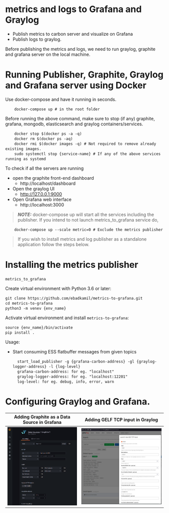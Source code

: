 # metrics and logs to Grafana and Graylog
  - Publish metrics to carbon server and visualize on Grafana
  - Publish logs to graylog.

Before publishing the metrics and logs, we need to run graylog, graphite and grafana server on
the local machine.

# Running Publisher, Graphite, Graylog and Grafana server using Docker

Use docker-compose and have it running in seconds.

        docker-compose up # in the root folder

Before running the above command, make sure to stop (if any) graphite, grafana, mongodb, elasticsearch
and graylog containers/services.

        docker stop $(docker ps -a -q)
        docker rm $(docker ps -aq)
        docker rmi $(docker images -q) # Not required to remove already existing images.
        sudo systemctl stop {service-name} # If any of the above services running as systemd

To check if all the servers are running

* open the graphite front-end dashboard
  - http://localhost/dashboard
* Open the graylog UI
  - http://127.0.0.1:9000
* Open Grafana web interface
  - http://localhost:3000


> **_NOTE:_** docker-compose up will start all the services including the publisher.
> If you intend to not launch metrics_to_grafana service do,

        docker-compose up --scale metric=0 # Exclude the metrics publisher

> If you wish to install metrics and log publisher as a standalone application follow the steps below.

# Installing the metrics publisher

`metrics_to_grafana`

Create virtual environment with Python 3.6 or later:

    git clone https://github.com/ebadkamil/metrics-to-grafana.git
    cd metrics-to-grafana
    python3 -m venev {env_name}

Activate virtual environment and install `metrics-to-grafana`:

    source {env_name}/bin/activate
    pip install .

Usage:

- Start consuming ESS flatbuffer messages from given topics

        start_load_publisher -g {grafana-carbon-address} -gl {graylog-logger-address} -l {log-level}
        grafana-carbon-address: for eg. "localhost"
        graylog-logger-address: for eg. "localhost:12201"
        log-level: for eg. debug, info, error, warn

# Configuring Graylog and Grafana.

Adding Graphite as a Data Source in Grafana |  Adding GELF TCP input in Graylog
:-------------------------:|:--------------------------------------------------:
![](./img/grafana_data_source.png)  |  ![](./img/graylog_input.png)
